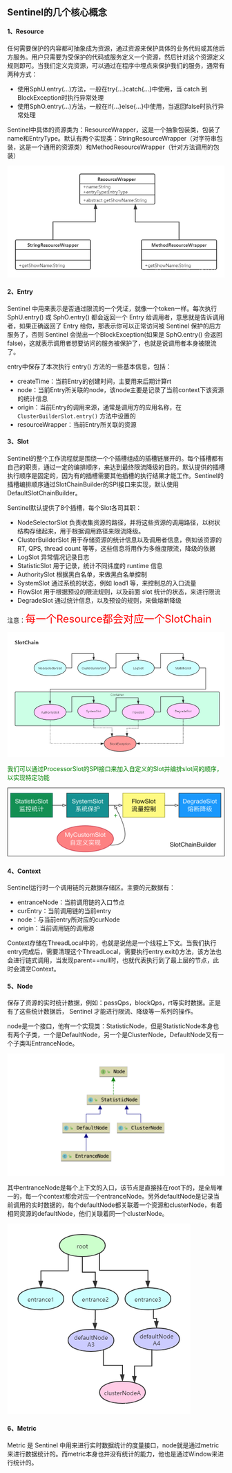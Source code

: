 ## Sentinel的几个核心概念



#### 1、Resource

任何需要保护的内容都可抽象成为资源，通过资源来保护具体的业务代码或其他后方服务。用户只需要为受保护的代码或服务定义一个资源，然后针对这个资源定义规则即可。当我们定义完资源，可以通过在程序中埋点来保护我们的服务，通常有两种方式：

- 使用SphU.entry(…)方法，一般在try{…}catch{…}中使用，当 catch 到BlockException时执行异常处理
- 使用SphO.entry(…)方法，一般在if{…}else{…}中使用，当返回false时执行异常处理

Sentinel中具体的资源类为：ResourceWrapper，这是一个抽象包装类，包装了name和EntryType。默认有两个实现类：StringResourceWrapper（对字符串包装，这是一个通用的资源类）和MethodResourceWrapper（针对方法调用的包装）

![avatar](../images/525.png)

#### 2、Entry

 Sentinel 中用来表示是否通过限流的一个凭证，就像一个token一样。每次执行 SphU.entry() 或 SphO.entry() 都会返回一个 Entry 给调用者，意思就是告诉调用者，如果正确返回了 Entry 给你，那表示你可以正常访问被 Sentinel 保护的后方服务了，否则 Sentinel 会抛出一个BlockException(如果是 SphO.entry() 会返回false)，这就表示调用者想要访问的服务被保护了，也就是说调用者本身被限流了。

entry中保存了本次执行 entry() 方法的一些基本信息，包括：

- createTime：当前Entry的创建时间，主要用来后期计算rt
- node：当前Entry所关联的node，该node主要是记录了当前context下该资源的统计信息
- origin：当前Entry的调用来源，通常是调用方的应用名称，在 `ClusterBuilderSlot.entry()` 方法中设置的
- resourceWrapper：当前Entry所关联的资源



#### 3、Slot

Sentinel的整个工作流程就是围绕一个个插槽组成的插槽链展开的。每个插槽都有自己的职责，通过一定的编排顺序，来达到最终限流降级的目的。默认提供的插槽执行顺序是固定的，因为有的插槽需要其他插槽的执行结果才能工作。Sentinel的插槽编排顺序通过SlotChainBuilder的SPI接口来实现，默认使用DefaultSlotChainBuilder。

Sentinel默认提供了8个插槽，每个Slot各司其职：

- NodeSelectorSlot 负责收集资源的路径，并将这些资源的调用路径，以树状结构存储起来，用于根据调用路径来限流降级。
- ClusterBuilderSlot 用于存储资源的统计信息以及调用者信息，例如该资源的 RT, QPS, thread count 等等，这些信息将用作为多维度限流，降级的依据
- LogSlot 异常情况记录日志
- StatisticSlot 用于记录，统计不同纬度的 runtime 信息
- AuthoritySlot 根据黑白名单，来做黑白名单控制
- SystemSlot 通过系统的状态，例如 load1 等，来控制总的入口流量
- FlowSlot 用于根据预设的限流规则，以及前面 slot 统计的状态，来进行限流
- DegradeSlot 通过统计信息，以及预设的规则，来做熔断降级



​		注意：<font color="red" size="5">每一个Resource都会对应一个SlotChain</font>

![avatar](../images/992.png)

 <font color="green">我们可以通过ProcessorSlot的SPI接口来加入自定义的Slot并编排slot间的顺序，以实现特定功能</font>

![avatar](../images/9c9.png)





#### 4、Context

Sentinel运行时一个调用链的元数据存储区。主要的元数据有：

- entranceNode：当前调用链的入口节点
- curEntry：当前调用链的当前entry
- node：与当前entry所对应的curNode
- origin：当前调用链的调用源

Context存储在ThreadLocal中的，也就是说他是一个线程上下文。当我们执行entry完成后，需要清理这个ThreadLocal，需要执行entry.exit()方法，该方法也会进行链式调用，当发现parent==null时，也就代表执行到了最上层的节点，此时会清空Context。



#### 5、Node

保存了资源的实时统计数据，例如：passQps，blockQps，rt等实时数据。正是有了这些统计数据后， Sentinel 才能进行限流、降级等一系列的操作。

node是一个接口，他有一个实现类：StatisticNode，但是StatisticNode本身也有两个子类，一个是DefaultNode，另一个是ClusterNode，DefaultNode又有一个子类叫EntranceNode。

![avatar](../images/bc5b.png)

其中entranceNode是每个上下文的入口，该节点是直接挂在root下的，是全局唯一的，每一个context都会对应一个entranceNode。另外defaultNode是记录当前调用的实时数据的，每个defaultNode都关联着一个资源和clusterNode，有着相同资源的defaultNode，他们关联着同一个clusterNode。

![avatar](../images/774.png)



#### 6、Metric

Metric 是 Sentinel 中用来进行实时数据统计的度量接口，node就是通过metric来进行数据统计的。而metric本身也并没有统计的能力，他也是通过Window来进行统计的。
